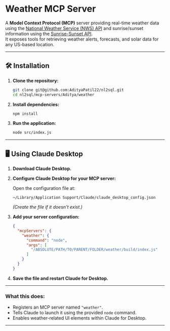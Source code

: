 # Weather MCP Server

A **Model Context Protocol (MCP)** server providing real-time weather data using the [National Weather Service (NWS) API](https://www.weather.gov/documentation/services-web-api) and sunrise/sunset information using the [Sunrise-Sunset API](https://sunrise-sunset.org/api).  
It exposes tools for retrieving weather alerts, forecasts, and solar data for any US-based location.

---

## 🛠 Installation

1. **Clone the repository:**

   ```bash
   git clone git@github.com:AdityaPatil22/nl2sql.git
   cd nl2sql/mcp-servers/Aditya/weather
   ```

2. **Install dependencies:**

   ```bash
   npm install
   ```

3. **Run the application:**

   ```bash
   node src/index.js
   ```

---

## 🖥 Using Claude Desktop

1. **Download Claude Desktop.**  
2. **Configure Claude Desktop for your MCP server:**

   Open the configuration file at:

   ```
   ~/Library/Application Support/Claude/claude_desktop_config.json
   ```

   *(Create the file if it doesn't exist.)*

3. **Add your server configuration:**

   ```json
   {
     "mcpServers": {
       "weather": {
         "command": "node",
         "args": [
           "/ABSOLUTE/PATH/TO/PARENT/FOLDER/weather/build/index.js"
         ]
       }
     }
   }
   ```

4. **Save the file and restart Claude for Desktop.**

---

### What this does:

- Registers an MCP server named `"weather"`.
- Tells Claude to launch it using the provided `node` command.
- Enables weather-related UI elements within Claude for Desktop.

---
